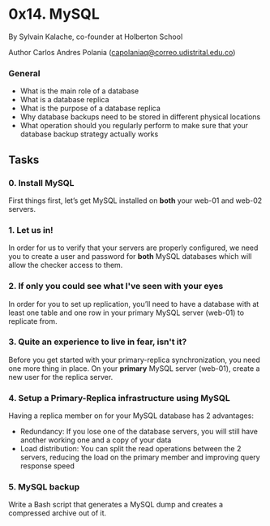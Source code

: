 # 0x14. MySQL

By Sylvain Kalache, co-founder at Holberton School

Author Carlos Andres Polania (capolaniaq@correo.udistrital.edu.co)

### General

-   What is the main role of a database
-   What is a database replica
-   What is the purpose of a database replica
-   Why database backups need to be stored in different physical locations
-   What operation should you regularly perform to make sure that your database backup strategy actually works


## Tasks

### 0. Install MySQL

First things first, let’s get MySQL installed on **both** your web-01 and web-02 servers.

### 1. Let us in!

In order for us to verify that your servers are properly configured, we need you to create a user and password for **both** MySQL databases which will allow the checker access to them.


### 2. If only you could see what I've seen with your eyes


In order for you to set up replication, you’ll need to have a database with at least one table and one row in your primary MySQL server (web-01) to replicate from.

### 3. Quite an experience to live in fear, isn't it?

Before you get started with your primary-replica synchronization, you need one more thing in place. On your **primary** MySQL server (web-01), create a new user for the replica server.

### 4. Setup a Primary-Replica infrastructure using MySQL

Having a replica member on for your MySQL database has 2 advantages:

-   Redundancy: If you lose one of the database servers, you will still have another working one and a copy of your data
-   Load distribution: You can split the read operations between the 2 servers, reducing the load on the primary member and improving query response speed


### 5. MySQL backup

Write a Bash script that generates a MySQL dump and creates a compressed archive out of it.